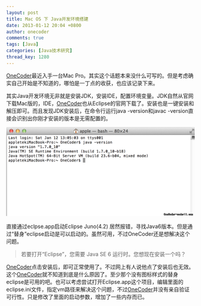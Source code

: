 ```yaml
---
layout: post
title: Mac OS 下 Java开发环境搭建
date: 2013-01-12 20:04 +0800
author: onecoder
comments: true
tags: [Java]
categories: [Java技术研究]
thread_key: 1280
---
```

<a href="http://www.coderli.com">OneCoder</a>最近入手一台Mac Pro。其实这个话题本来没什么可写的。但是考虑确实自己开始是不知道的，哪怕是一丁点的收获，也应该记录下来。

其实Java开发环境无非就是安装JDK，安装IDE，配置环境变量。JDK自然从官网下载Mac版的，IDE，<a href="http://www.coderli.com">OneCoder</a>也从Eclipse的官网下载了。安装也是一键安装和解压即可。而且发现JDK安装后，在命令行运行java -version和javac -version直接会识别出你刚才安装的版本是无需配置的。

![](/images/oldposts/11JWWn.jpg)

直接通过eclpse.app启动Eclipse Juno(4.2) 居然报错，寻找Java6版本。但是通过&ldquo;替身&rdquo;eclipse启动是可以启动的。虽然可用，不过OneCoder还是想解决这个问题。
<blockquote>
	<p>
		若要打开&ldquo;Eclipse&rdquo;，您需要 Java SE 6 运行时。您想现在安装一个吗？</p>
</blockquote>

<a href="http://www.coderli.com">OneCoder</a>点击安装后，即可正常使用了。不过网上有人说他点了安装后也无效。这个<a href="http://www.coderli.com">OneCoder</a>就不知道到底是什么原因了。至少那个没有图标样式的替身eclipse是可用的吧。也可以考虑尝试打开Eclipse.app这个项目，编辑里面的eclipse.ini文件，指定vm路径来解决这个问题，不过<a href="http://www.coderli.com">OneCoder</a>并没有亲自验证可行性。只是修改了里面的启动参数，增加了一些内存而已。

